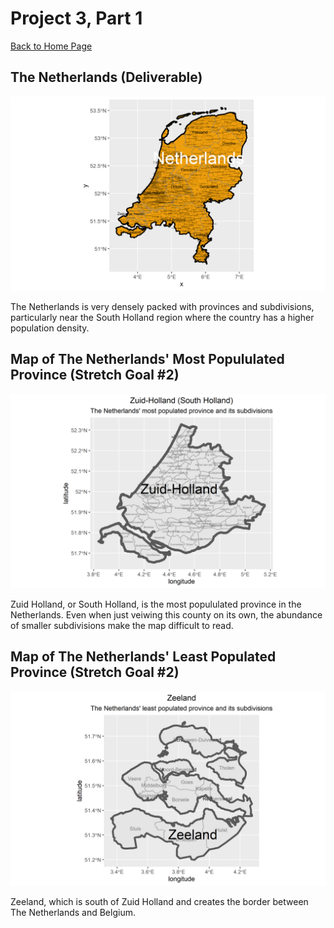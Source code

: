 # Project 3, Part 1

[Back to Home Page](https://jeremy-swack.github.io/wicked-problems/)

## The Netherlands (Deliverable)

![](netherlands1.png)

The Netherlands is very densely packed with provinces and subdivisions, particularly near the South Holland region where the country has a higher population density.

## Map of The Netherlands' Most Popululated Province (Stretch Goal #2)

![](Zuid_Holland1.png)

Zuid Holland, or South Holland, is the most popululated province in the Netherlands. Even when just veiwing this county on its own, the abundance of smaller subdivisions make the map difficult to read.

## Map of The Netherlands' Least Populated Province (Stretch Goal #2)

![](Zeeland.png)

Zeeland, which is south of Zuid Holland and creates the border between The Netherlands and Belgium.
